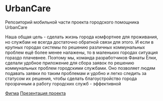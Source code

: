 # UrbanCare

Репозиторий мобильной части проекта городского помощника UrbanCare

Наша общая цель - сделать жизнь города комфортнее для проживания, но службам не всегда достаточно обратной связи для этого. И если  в крупных городах системы  по решению различных коммунальных проблем ещё более менее налажены, то в маленьких городах ситуация гораздо плачевнее. 
Поэтому мы, команда разработчиков Фанаты Ёлки, сделали удобное приложение для сбора заявок по решению коммунальных проблем городскими службами. Оно позволяет людям подавать заявки по таким проблемам и удобно и легко следить за статусом их решения, чтобы сделать благоустройство города прозрачным а работу городских служб - эффективной

[Фигма](https://www.figma.com/design/xwxsHahQa3v9843yKjAgrC/UrbanCare?node-id=171-2376&t=qJ3e2grVjWIw25HN-1)
[Презентация проекта](https://docs.google.com/presentation/d/1uiQZnkuRvmXsHVeiEX9-CpmOJtROPnt1T7tJF2JPPgA/edit?usp=sharing)
